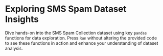 # Exploring SMS Spam Dataset Insights

Dive hands-on into the SMS Spam Collection dataset using key `pandas` functions for data exploration. Press `Run` without altering the provided code to see these functions in action and enhance your understanding of dataset analysis.